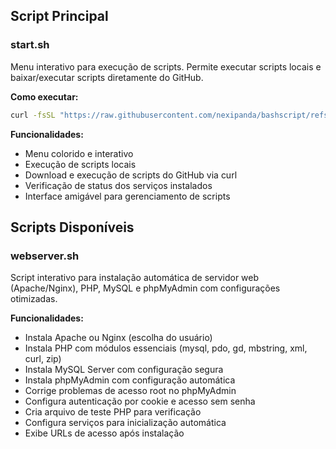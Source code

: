 ## Script Principal

### start.sh
Menu interativo para execução de scripts. Permite executar scripts locais e baixar/executar scripts diretamente do GitHub.

**Como executar:**
```bash
curl -fsSL "https://raw.githubusercontent.com/nexipanda/bashscript/refs/heads/main/start.sh" | sudo bash
```

**Funcionalidades:**
- Menu colorido e interativo
- Execução de scripts locais
- Download e execução de scripts do GitHub via curl
- Verificação de status dos serviços instalados
- Interface amigável para gerenciamento de scripts

## Scripts Disponíveis

### webserver.sh
Script interativo para instalação automática de servidor web (Apache/Nginx), PHP, MySQL e phpMyAdmin com configurações otimizadas.

**Funcionalidades:**
- Instala Apache ou Nginx (escolha do usuário)
- Instala PHP com módulos essenciais (mysql, pdo, gd, mbstring, xml, curl, zip)
- Instala MySQL Server com configuração segura
- Instala phpMyAdmin com configuração automática
- Corrige problemas de acesso root no phpMyAdmin
- Configura autenticação por cookie e acesso sem senha
- Cria arquivo de teste PHP para verificação
- Configura serviços para inicialização automática
- Exibe URLs de acesso após instalação

